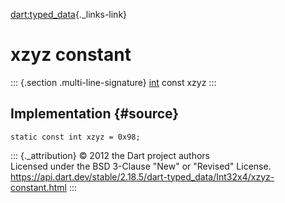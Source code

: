 [dart:typed\_data](../../dart-typed_data/dart-typed_data-library){._links-link}

xzyz constant
=============

::: {.section .multi-line-signature}
[int](../../dart-core/int-class) const xzyz
:::

Implementation {#source}
--------------

``` {.language-dart data-language="dart"}
static const int xzyz = 0x98;
```

::: {._attribution}
© 2012 the Dart project authors\
Licensed under the BSD 3-Clause \"New\" or \"Revised\" License.\
<https://api.dart.dev/stable/2.18.5/dart-typed_data/Int32x4/xzyz-constant.html>
:::
